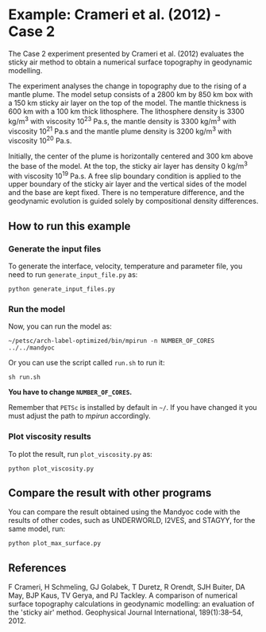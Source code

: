 # Example: Crameri et al. (2012) - Case 2

The Case 2 experiment presented by Crameri et al. (2012) evaluates the sticky air method to obtain a numerical surface topography in geodynamic modelling.

The experiment analyses the change in topography due to the rising of a mantle plume.
The model setup consists of a 2800 km by 850 km box with a 150 km sticky air layer on the top of the model.
The mantle thickness is 600 km with a 100 km thick lithosphere.
The lithosphere density is 3300 kg/m<sup>3</sup> with viscosity 10<sup>23</sup> Pa.s,
the mantle density is 3300 kg/m<sup>3</sup> with viscosity 10<sup>21</sup> Pa.s
and the mantle plume density is 3200 kg/m<sup>3</sup> with viscosity 10<sup>20</sup> Pa.s.

Initially, the center of the plume is horizontally centered and 300 km above the base of the model.
At the top, the sticky air layer has density 0 kg/m<sup>3</sup> with viscosity 10<sup>19</sup> Pa.s.
A free slip boundary condition is applied to the upper boundary of the sticky air layer and the vertical sides of the model and the base are kept fixed.
There is no temperature difference, and the geodynamic evolution is guided solely by compositional density differences.

## How to run this example

### Generate the input files

To generate the interface, velocity, temperature and parameter file, you need to run `generate_input_file.py` as:
```
python generate_input_files.py
```

### Run the model

Now, you can run the model as:
```
~/petsc/arch-label-optimized/bin/mpirun -n NUMBER_OF_CORES ../../mandyoc
```

Or you can use the script called `run.sh` to run it:
```
sh run.sh
```
__You have to change `NUMBER_OF_CORES`.__ 

Remember that `PETSc` is installed by default in `~/`. 
If you have changed it you must adjust the path to _mpirun_ accordingly.


### Plot viscosity results

To plot the result, run `plot_viscosity.py` as:
```
python plot_viscosity.py
```

## Compare the result with other programs

You can compare the result obtained using the Mandyoc code with the results of other codes, such as UNDERWORLD, I2VES, and STAGYY, for the same model, run:
```
python plot_max_surface.py
```

## References

F Crameri, H Schmeling, GJ Golabek, T Duretz, R Orendt, SJH Buiter, DA May, BJP Kaus, TV Gerya, and PJ Tackley. A comparison of numerical
surface topography calculations in geodynamic modelling: an evaluation of the 'sticky air' method.
Geophysical Journal International, 189(1):38–54, 2012.

